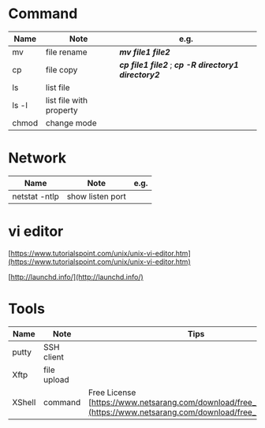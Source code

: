 # Command

|Name|Note|e.g.|
|---|---|---|
|mv|file rename|***mv file1 file2***|
|cp|file copy|***cp file1 file2*** ; ***cp -R directory1 directory2***|
|ls|list file|
|ls -l| list file with property|
|chmod| change mode|

# Network
|Name|Note|e.g.|
|---|---|---|
|netstat -ntlp| show listen port|

# vi editor

[https://www.tutorialspoint.com/unix/unix-vi-editor.htm](https://www.tutorialspoint.com/unix/unix-vi-editor.htm)

[http://launchd.info/](http://launchd.info/)

# Tools

|Name|Note|Tips|
|---|---|---|
|putty|SSH client|
|Xftp|file upload|
|XShell|command| Free License [https://www.netsarang.com/download/free_license.html](https://www.netsarang.com/download/free_license.html)

